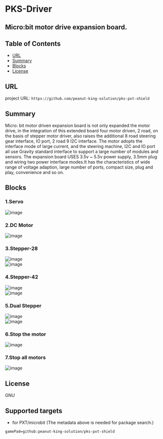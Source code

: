 # PKS-Driver

Micro:bit motor drive expansion board.
---------------------------------------------------------

## Table of Contents

* [URL](#url)
* [Summary](#summary)
* [Blocks](#blocks)
* [License](#license)

## URL
project URL:  ```https://github.com/peanut-king-solution/pks-pxt-shield```

## Summary
Micro: bit motor driven expansion board is not only expanded the motor drive, in the integration of this extended board four motor driven, 2 road, on the basis of stepper motor driver, also raises the additional 8 road steering gear interface, IO port, 2 road 9 I2C interface.
The motor adopts the interface mode of large current, and the steering machine, I2C and IO port all use Gravity standard interface to support a large number of modules and sensors.
The expansion board USES 3.5v ~ 5.5v power supply, 3.5mm plug and wiring two power interface modes.It has the characteristics of wide range of voltage adaption, large number of ports, compact size, plug and play, convenience and so on.

## Blocks
### 1.Servo
![image](https://github.com/peanut-king-solution/pks-pxt-shield/blob/master/image/1.png)

### 2.DC Motor
![image](https://github.com/peanut-king-solution/pks-pxt-shield/blob/master/image/7.png)

### 3.Stepper-28
![image](https://github.com/peanut-king-solution/pks-pxt-shield/blob/master/image/10.png)<br>
![image](https://github.com/peanut-king-solution/pks-pxt-shield/blob/master/image/2.png)

### 4.Stepper-42
![image](https://github.com/peanut-king-solution/pks-pxt-shield/blob/master/image/8.png)<br>
![image](https://github.com/peanut-king-solution/pks-pxt-shield/blob/master/image/3.png)

### 5.Dual Stepper
![image](https://github.com/peanut-king-solution/pks-pxt-shield/blob/master/image/5.png)<br>
![image](https://github.com/peanut-king-solution/pks-pxt-shield/blob/master/image/9.png)

### 6.Stop the motor
![image](https://github.com/peanut-king-solution/pks-pxt-shield/blob/master/image/6.png)

### 7.Stop all motors
![image](https://github.com/peanut-king-solution/pks-pxt-shield/blob/master/image/4.png)


## License

GNU

## Supported targets

* for PXT/microbit
(The metadata above is needed for package search.)
```package
gamePad=github:peanut-king-solution/pks-pxt-shield
```
